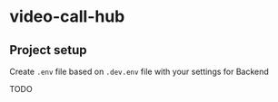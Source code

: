 # video-call-hub

## Project setup

Create `.env` file based on `.dev.env` file with your settings for Backend

TODO
